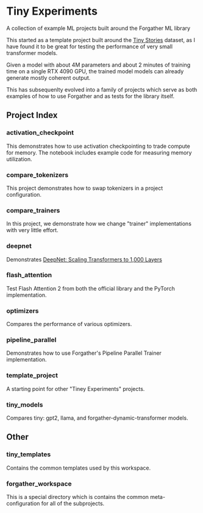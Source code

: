 # Tiny Experiments

A collection of example ML projects built around the Forgather ML library

This started as a template project built around the [Tiny Stories](https://arxiv.org/abs/2305.07759) dataset, as I have found it to be great for testing the performance of very small transformer models.

Given a model with about 4M parameters and about 2 minutes of training time on a single RTX 4090 GPU, the trained model models can already generate mostly coherent output.

This has subsequenlty evolved into a family of projects which serve as both examples of how to use Forgather and as tests for the library itself.

## Project Index

### activation_checkpoint

This demonstrates how to use activation checkpointing to trade compute for memory. The notebook includes example code for measuring memory utilization.

### compare_tokenizers

This project demonstrates how to swap tokenizers in a project configuration.

### compare_trainers

In this project, we demonstrate how we change "trainer" implementations with very little effort.

### deepnet

Demonstrates [DeepNet: Scaling Transformers to 1,000 Layers](https://arxiv.org/abs/2203.00555)

### flash_attention

Test Flash Attention 2 from both the official library and the PyTorch implementation.

### optimizers

Compares the performance of various optimizers.

### pipeline_parallel

Demonstrates how to use Forgather's Pipeline Parallel Trainer implementation.

### template_project

A starting point for other "Tiney Experiments" projects.

### tiny_models

Compares tiny: gpt2, llama, and forgather-dynamic-transformer models.

## Other

### tiny_templates

Contains the common templates used by this workspace.

### forgather_workspace

This is a special directory which is contains the common meta-configuration for all of the subprojects.